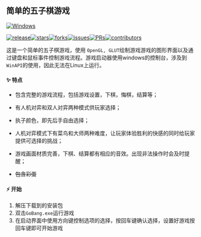 ## 简单的五子棋游戏

[![Windows](https://badgen.net/badge/Windows/success/green?icon=github)](https://github.com/ithewei/libhv/actions/workflows/CI.yml?query=branch%3Amaster)

[![release](https://badgen.net/github/release/douteaa/GoBang?icon=github)](https://github.com/douteaa/GoBang/releases)[![stars](https://badgen.net/github/stars/douteaa/GoBang?icon=github)](https://github.com/douteaa/GoBang/stargazers)[![forks](https://badgen.net/github/forks/douteaa/GoBang?icon=github)](https://github.com/douteaa/GoBang/forks)[![issues](https://badgen.net/github/issues/douteaa/GoBang?icon=github)](https://github.com/douteaa/GoBang/issues)[![PRs](https://badgen.net/github/prs/douteaa/GoBang?icon=github)](https://github.com/douteaa/GoBang/pulls)[![contributors](https://badgen.net/github/contributors/douteaa/GoBang?icon=github)](https://github.com/douteaa/GoBang/contributors)

这是一个简单的五子棋游戏，使用 `OpenGL, GLUT`绘制游戏游戏的图形界面以及通过键盘和鼠标事件控制游戏流程。游戏启动器使用windows的控制台，涉及到`WinAPI`的使用，因此无法在Linux上运行。

#### ✨ 特点

- 包含完整的游戏流程，包括游戏设置，下棋，悔棋，结算等；

- 有人机对弈和双人对弈两种模式供玩家选择；
- 执子颜色，即先后手自由选择；
- 人机对弈模式下有菜鸟和大师两种难度，让玩家体验胜利的快感的同时给玩家提供可选择的挑战；
- 游戏画面材质完善，下棋、结算都有相应的音效。出现非法操作时会及时提醒；
- ~~包含彩蛋~~

#### ⚡️ 开始

1. 解压下载到的安装包
2. 双击`GoBang.exe`运行游戏
3. 在启动界面中使用方向键控制选项的选择，按回车键确认选择，设置好游戏按回车键即可开始游戏